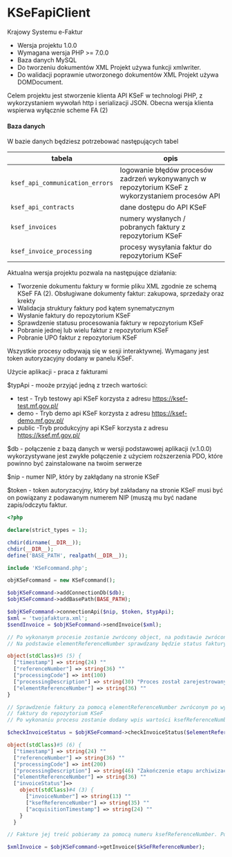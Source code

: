 # KSeFapiClient

Krajowy Systemu e-Faktur

* Wersja projektu 1.0.0
* Wymagana wersja PHP >= 7.0.0
* Baza danych MySQL
* Do tworzeniu dokumentów XML Projekt używa funkcji xmlwriter.
* Do walidacji poprawnie utworzonego dokumentów XML Projekt używa DOMDocument.

Celem projektu jest stworzenie klienta API KSeF w technologi PHP, z wykorzystaniem wywołań http i serializacji JSON. Obecna wersja klienta wspierwa wyłącznie scheme FA (2)

#### Baza danych

W bazie danych będziesz potrzebować następujących tabel

| tabela   	       | opis   	                                                           |
|-----------------|---------------------------------------------------------------------------|
| `ksef_api_communication_errors` 	     | 	logowanie błędów procesów zadrzeń  wykonywanych w repozytorium KSeF z wykorzystaniem procesów API                  | 
| `ksef_api_contracts`	 | 	dane dostępu do API KSeF |
| `ksef_invoices`	     | 	numery wysłanych / pobranych faktury z repozytorium KSeF                                          |
| `ksef_invoice_processing`	     | 	procesy wysyłania faktur do repozytorium KSeF                                          |

Aktualna wersja projektu pozwala na następujące działania:

* Tworzenie dokumentu faktury w formie pliku XML zgodnie ze schemą KSeF FA (2). Obsługiwane dokumenty faktur: zakupowa, sprzedaży oraz krekty
* Walidacja struktury faktury pod kątem synematycznym
* Wysłanie faktury do repozytorium KSeF
* Sprawdzenie statusu procesowania faktury w repozytorium KSeF
* Pobranie jednej lub wielu faktur z repozytorium KSeF
* Pobranie UPO faktur z repozytorium KSeF

Wszystkie procesy odbywają się w sesji interaktywnej. Wymagany jest token autoryzacyjny dodany w panelu KSeF.  

Użycie aplikacji - praca z fakturami

$typApi - mooże przyjąć jedną z trzech wartości:
* test - Tryb testowy api KSeF korzysta z adresu https://ksef-test.mf.gov.pl/
* demo - Tryb demo api KSeF korzysta z adresu https://ksef-demo.mf.gov.pl/
* public -Tryb produkcyjny api KSeF korzysta z adresu https://ksef.mf.gov.pl/

$db - połączenie z bazą danych w wersji podstawowej aplikacji (v.1.0.0) wykorzystywane jest zwykłe połączenie z użyciem roższerzenia PDO, które powinno być zainstalowane na twoim serwerze

$nip - numer NIP, który by zakłądany na stronie KSeF

$token - token autoryzacyjny, który był zakładany na stronie KSeF musi być on powiązany z podawanym numerem NIP (muszą mu być nadane zapis/odczytu faktur.

```php
<?php

declare(strict_types = 1);

chdir(dirname(__DIR__));
chdir(__DIR__);
define('BASE_PATH', realpath(__DIR__));

include 'KSeFcommand.php';

objKSeFcommand = new KSeFcommand();

$objKSeFcommand->addConnectionDb($db);
$objKSeFcommand->addBasePath(BASE_PATH);

$objKSeFcommand->connectionApi($nip, $token, $typApi);
$xml = 'twojafaktura.xml';
$sendInvoice = $objKSeFcommand->sendInvoice($xml);

// Po wykonanym procesie zostanie zwrócony object, na podstawie zwróconych danych w bazie aplikacji zostaną zapisane dwie wartości referenceNumber, elementReferenceNumber.
// Na podstawie elementReferenceNumber sprawdzany będzie status faktury w repozytorium KSeF

object(stdClass)#5 (5) {
  ["timestamp"] => string(24) ""
  ["referenceNumber"] => string(36) ""
  ["processingCode"] => int(100)
  ["processingDescription"] => string(30) "Proces został zarejestrowany."
  ["elementReferenceNumber"] => string(36) ""
}

// Sprawdzenie faktury za pomocą elementReferenceNumber zwróconym po wysłaniu
// faktury do repozytorium KSeF
// Po wykonaniu procesu zostanie dodany wpis wartości ksefReferenceNumber do bazy danych

$checkInvoiceStatus = $objKSeFcommand->checkInvoiceStatus($elementReferenceNumber);

object(stdClass)#5 (6) {
  ["timestamp"] => string(24) ""
  ["referenceNumber"] => string(36) ""
  ["processingCode"] => int(200)
  ["processingDescription"] => string(46) "Zakończenie etapu archiwizacji danych faktury"
  ["elementReferenceNumber"] => string(36) ""
  ["invoiceStatus"]=>
    object(stdClass)#4 (3) {
      ["invoiceNumber"] => string(13) ""
      ["ksefReferenceNumber"] => string(35) ""
      ["acquisitionTimestamp"] => string(24) ""
    }
  }

// Fakture jej treść pobieramy za pomocą numeru ksefReferenceNumber. Po prawidłowym wykonaniu procesu zostanie zwrócona struktura XML faktury

$xmlInvoice = $objKSeFcommand->getInvoice($kSeFReferenceNumber);

```

